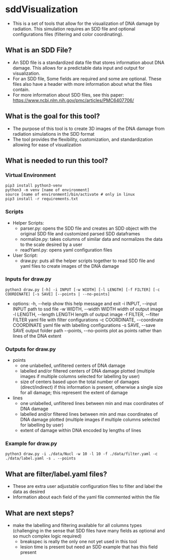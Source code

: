 # sddVisualization

- This is a set of tools that allow for the visualization of DNA damage by radiation. This simulation requires an SDD file and optional configurations files (filtering and color coordinating).

## What is an SDD File?

- An SDD file is a standardized data file that stores information about DNA damage. This allows for a predictable data input and output for visualization.
- For an SDD file, Some fields are required and some are optional. These files also have a header with more information about what the files contain.
- For more information about SDD files, see this paper: https://www.ncbi.nlm.nih.gov/pmc/articles/PMC6407706/ 

## What is the goal for this tool?

- The purpose of this tool is to create 3D images of the DNA damage from radiation simulations in the SDD format
- The tool provides the flexibility, customization, and standardization allowing for ease of visualization

## What is needed to run this tool?

### Virtual Environment

```
pip3 install python3-venv
python3 -m venv [name of environment]
source [name of environment]/bin/activate # only in linux
pip3 install -r requirements.txt
```

### Scripts

- Helper Scripts:
    -  parser.py: opens the SDD file and creates an SDD object with the original SDD file and customized parsed SDD dataframes
    - normalize.py: takes columns of similar data and normalizes the data to the scale desired by a user
    - readYaml.py: opens yaml configuration files
- User Script:
    - draw.py: puts all the helper scripts together to read SDD file and yaml files to create images of the DNA damage

### Inputs for draw.py

```python3 draw.py [-h] -i INPUT [-w WIDTH] [-l LENGTH] [-f FILTER] [-c COORDINATE] [-s SAVE] [--points | --no-points]```

- options:
  -h, --help            show this help message and exit
  -i INPUT, --input INPUT
                        path to ssd file
  -w WIDTH, --width WIDTH
                        width of output image
  -l LENGTH, --length LENGTH
                        length of output image
  -f FILTER, --filter FILTER
                        yaml file with filter configurations
  -c COORDINATE, --coordinate COORDINATE
                        yaml file with labelling configurations
  -s SAVE, --save SAVE  output folder path
  --points, --no-points
                        plot as points rather than lines of the DNA extent

### Outputs for draw.py

- points
    - one unlabelled, unfiltered centers of DNA damage
    - labelled and/or filtered centers of DNA damage plotted (multiple images if multiple columns selected for labelling by user)
    - size of centers based upon the total number of damages (direct/indirect) if this information is present, otherwise a single size for all damage; this represent the extent of damage
- lines
    - one unlabelled, unfiltered lines between min and max coordinates of DNA damage
    - labelled and/or filtered lines between min and max coordinates of DNA damage plotted (multiple images if multiple columns selected for labelling by user)
    - extent of damage within DNA encoded by lengths of lines

### Example for draw.py

```python3 draw.py -i ./data/Nucl -w 10 -l 10 -f ./data/filter.yaml -c ./data/label.yaml -s . --points```

## What are filter/label.yaml files?

- These are extra user adjustable configuration files to filter and label the data as desired
- Information about each field of the yaml file commented within the file

## What are next steps?

- make the labelling and filtering available for all columns types (challenging in the sense that SDD files have many fields as optional and so much complex logic required)
    - breakspec is really the only one not yet used in this tool
    - lesion time is present but need an SDD example that has this field present

